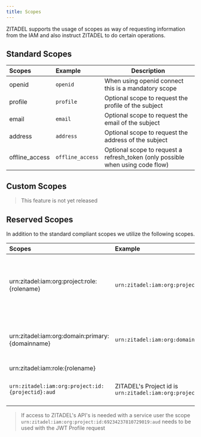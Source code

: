 ```yaml
---
title: Scopes
---
```


ZITADEL supports the usage of scopes as way of requesting information from the IAM and also instruct ZITADEL to do certain operations.

## Standard Scopes

| Scopes         | Example          | Description                                                                    |
|:---------------|:-----------------|--------------------------------------------------------------------------------|
| openid         | `openid`         | When using openid connect this is a mandatory scope                            |
| profile        | `profile`        | Optional scope to request the profile of the subject                           |
| email          | `email`          | Optional scope to request the email of the subject                             |
| address        | `address`        | Optional scope to request the address of the subject                           |
| offline_access | `offline_access` | Optional scope to request a refresh_token (only possible when using code flow) |

## Custom Scopes

> This feature is not yet released

## Reserved Scopes

In addition to the standard compliant scopes we utilize the following scopes.

| Scopes                                           | Example                                                                        | Description                                                                                                                                                                                                                                                                                                                                                             |
|:-------------------------------------------------|:-------------------------------------------------------------------------------|-------------------------------------------------------------------------------------------------------------------------------------------------------------------------------------------------------------------------------------------------------------------------------------------------------------------------------------------------------------------------|
| urn:zitadel:iam:org:project:role:{rolename}      | `urn:zitadel:iam:org:project:role:user`                                        | By using this scope a client can request the claim urn:zitadel:iam:roles:rolename} to be asserted when possible. As an alternative approach you can enable all roles to be asserted from the [project](../../guides/usage/projects) a client belongs to. |
| urn:zitadel:iam:org:domain:primary:{domainname}  | `urn:zitadel:iam:org:domain:primary:acme.ch`                                   | When requesting this scope **ZITADEL** will enforce that the user is a member of the selected organization. If the organization does not exist a failure is displayed                                                                                                                                                                                                   |
| urn:zitadel:iam:role:{rolename}                  |                                                                                |                                                                                                                                                                                                                                                                                                                                                                         |
| `urn:zitadel:iam:org:project:id:{projectid}:aud` | ZITADEL's Project id is `urn:zitadel:iam:org:project:id:69234237810729019:aud` | By adding this scope, the requested projectid will be added to the audience of the access and id token                                                                                                                                                                                                                                                                  |

> If access to ZITADEL's API's is needed with a service user the scope `urn:zitadel:iam:org:project:id:69234237810729019:aud` needs to be used with the JWT Profile request
